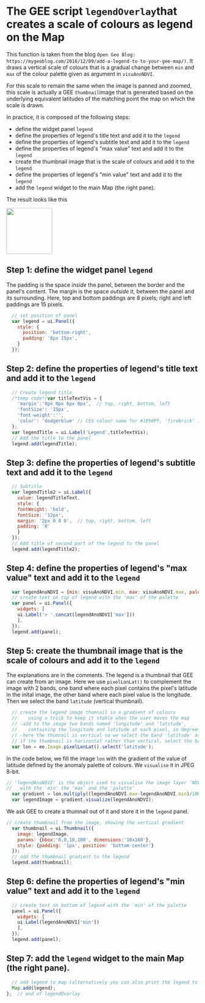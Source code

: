 # The GEE script `legendOverlay`that creates a scale of colours as legend on the Map
This function is taken from the blog `Open Geo Blog: https://mygeoblog.com/2016/12/09/add-a-legend-to-to-your-gee-map/)`.
It draws a vertical scale of colours that is a gradual change between `min` and `max` of the colour palette given as argument in `visuAnoNDVI`. 

For  this scale to remain the same when the image is panned and zoomed, this scale is actually a GEE `thumbnail`image that is generated based on the underlying equivalent latitudes of the matching point the map on which the scale is drawn.

In practice, it is composed of the following steps:
* define the widget panel `legend`
* define the properties of legend's title text and add it to the `legend`
* define the properties of legend's subtitle text and add it to the `legend`
* define the properties of legend's "max value" text and add it to the `legend`
* create the thumbnail image that is the scale of colours and add it to the `legend`
* define the properties of legend's "min value" text and add it to the `legend`
* add the `legend` widget to the main Map (the right pane).

The result looks like this 

<img src="https://github.com/kvutien/Top-Level/blob/master/common/images/20200722%20Colour%20scale%20legend.jpg" width="120">

## Step 1: define the widget panel `legend`
The padding is the space _inside_ the panel, between the border and the panel's content. The margin is the space _outside_ it, between the panel and its surrounding. 
Here, top and bottom paddings are 8 pixels; right and left paddings are 15 pixels.
```javascript
  // set position of panel
  var legend = ui.Panel({
    style: {
      position: 'bottom-right',
      padding: '8px 15px',
    }
  });
```
## Step 2: define the properties of legend's title text and add it to the `legend`
```javascript
  // Create legend title
  /*temp code*/var titleTextVis = {
    'margin':'0px 0px 6px 0px',  // top, right, bottom, left
    'fontSize': '15px', 
    'font-weight':'', 
    'color': 'dodgerblue' // CSS colour name for #1E90FF, 'firebrick' is for #B22222
  };
  var legendTitle = ui.Label('Legend',titleTextVis);
  // Add the title to the panel
  legend.add(legendTitle);
```
## Step 3: define the properties of legend's subtitle text and add it to the `legend`
```javascript
  // Subtitle
  var legendTitle2 = ui.Label({
    value: legendTitleText,
    style: {
    fontWeight: 'bold',
    fontSize: '12px',
    margin: '2px 0 0 0',  // top, right, bottom, left
    padding: '0'
    }
  });
  // Add title of second part of the legend to the panel
  legend.add(legendTitle2);
```
## Step 4: define the properties of legend's "max value" text and add it to the `legend`
```javascript
  var legendAnoNDVI = {min: visuAnoNDVI.min, max: visuAnoNDVI.max, palette: visuAnoNDVI.palette};
  // create text on top of legend with the 'max' of the palette
  var panel = ui.Panel({
    widgets: [
    ui.Label('> '.concat(legendAnoNDVI['max']))
    ],
  });
  legend.add(panel);
```
## Step 5: create the thumbnail image that is the scale of colours and add it to the `legend`
The explanations are in the comments. The legend is a thumbnail that GEE can create from an image. Here we use `pixelLonLat()` to complement the image with 2 bands, one band where each pixel contains the pixel's latitude in the inital image, the other band where each pixel value is the longitude. Then we select the band `latitude` (vertical thumbnail).
```javascript
  // create the legend image thumnail in a gradient of colours 
  //    using a trick to keep it stable when the user moves the map
  // -add to the image two bands named 'longitude' and 'latitude', 
  //    containing the longitude and latitude at each pixel, in degrees
  // -here the thumnail is vertical so we select the band 'latitude' as an image named 'lon' (:-)
  // if the thumbnail is horizontal rather than vertical, select the band 'longitude'
  var lon = ee.Image.pixelLonLat().select('latitude');
```
In the code below, we fill the image `lon` with the gradient of the value of latitude defined by the anomaly palette of colours. We `visualise` it in JPEG 8-bit.
```javascript
// 'legendAnoNDVI' is the object used to visualise the image layer 'NDVI_anomaly'
//   with the 'min' the 'max' and the 'palette'
  var gradient = lon.multiply((legendAnoNDVI.max-legendAnoNDVI.min)/100.0).add(legendAnoNDVI.min);
  var legendImage = gradient.visualize(legendAnoNDVI);
```
We ask GEE to create a thumnail out of it and store it in the `legend` panel.
```javascript
// create thumbnail from the image, showing the vertical gradient
  var thumbnail = ui.Thumbnail({
    image: legendImage,
    params: {bbox:'0,0,10,100', dimensions:'10x160'},
    style: {padding: '1px', position: 'bottom-center'}
  });   
  // add the thumbnail gradient to the legend
  legend.add(thumbnail);
```
## Step 6: define the properties of legend's "min value" text and add it to the `legend`
```javascript
  // create text on bottom of legend with the 'min' of the palette
  panel = ui.Panel({
    widgets: [
    ui.Label(legendAnoNDVI['min'])
    ],
  });
  legend.add(panel);
```
## Step 7: add the `legend` widget to the main Map (the right pane).
```javascript
  // add legend to map (alternatively you can also print the legend to the console)
  Map.add(legend);
};  // end of legendOverlay
```
